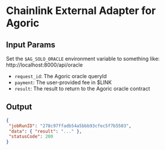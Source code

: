 # Chainlink External Adapter for Agoric

## Input Params

Set the `$AG_SOLO_ORACLE` environment variable to something like: http://localhost:8000/api/oracle

- `request_id`: The Agoric oracle queryId
- `payment`: The user-provided fee in $LINK
- `result`: The result to return to the Agoric oracle contract

## Output

```json
{
 "jobRunID": "278c97ffadb54a5bbb93cfec5f7b5503",
 "data": { "result": "..." },
 "statusCode": 200
}
```
